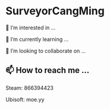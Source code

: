 # SurveyorCangMing

👀 I’m interested in ...

🌱 I’m currently learning ...

💞️ I’m looking to collaborate on ...

## 📫 How to reach me ...

Steam: 866394423

Ubisoft: moe.yy

<!---
SurveyorCangMing/SurveyorCangMing is a ✨ special ✨ repository because its `README.md` (this file) appears on your GitHub profile.
You can click the Preview link to take a look at your changes.
--->
